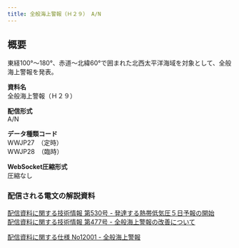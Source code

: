 ```yaml
---
title: 全般海上警報（Ｈ２９） A/N
---
```


## 概要
東経100°～180°、赤道～北緯60°で囲まれた北西太平洋海域を対象として、全般海上警報を発表。

**資料名** <br/>
 全般海上警報（Ｈ２９）
 
**配信形式** <br/>
 A/N

**データ種類コード** <br/>
 WWJP27　（定時） <br/>
 WWJP28　（臨時）
 
**WebSocket圧縮形式** <br/>
 圧縮なし

### 配信される電文の解説資料 
 [配信資料に関する技術情報 第530号 - 発達する熱帯低気圧５日予報の開始](https://dmdata.jp/docs/jma/technical/530.pdf) <br/>
 [配信資料に関する技術情報 第477号 - 全般海上警報の改善について](https://dmdata.jp/docs/jma/technical/477.pdf)
 
 
 [配信資料に関する仕様 No12001 - 全般海上警報](https://www.data.jma.go.jp/suishin/shiyou/pdf/no12001)

